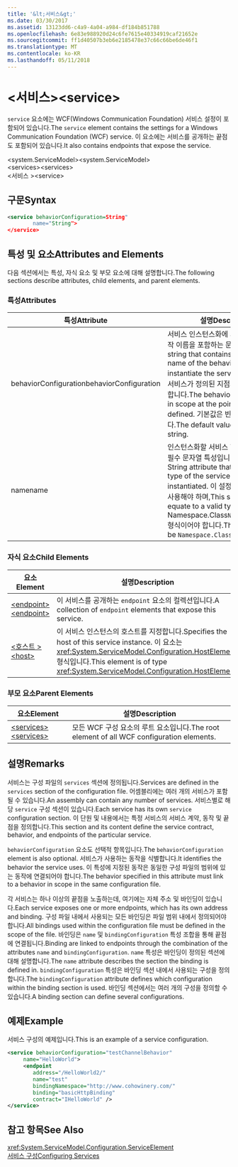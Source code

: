 ```yaml
---
title: '&lt;서비스&gt;'
ms.date: 03/30/2017
ms.assetid: 13123dd6-c4a9-4a04-a984-df184b851788
ms.openlocfilehash: 6e83e988920d24c6fe7615e40334919caf21652e
ms.sourcegitcommit: ff1d40507b3eb6e2185478e37c66c66be6de46f1
ms.translationtype: MT
ms.contentlocale: ko-KR
ms.lasthandoff: 05/11/2018
---
```

# <a name="ltservicegt"></a><span data-ttu-id="d3c03-102">&lt;서비스&gt;</span><span class="sxs-lookup"><span data-stu-id="d3c03-102">&lt;service&gt;</span></span>
<span data-ttu-id="d3c03-103">`service` 요소에는 WCF(Windows Communication Foundation) 서비스 설정이 포함되어 있습니다.</span><span class="sxs-lookup"><span data-stu-id="d3c03-103">The `service` element contains the settings for a Windows Communication Foundation (WCF) service.</span></span> <span data-ttu-id="d3c03-104">이 요소에는 서비스를 공개하는 끝점도 포함되어 있습니다.</span><span class="sxs-lookup"><span data-stu-id="d3c03-104">It also contains endpoints that expose the service.</span></span>  
  
 <span data-ttu-id="d3c03-105">\<system.ServiceModel></span><span class="sxs-lookup"><span data-stu-id="d3c03-105">\<system.ServiceModel></span></span>  
<span data-ttu-id="d3c03-106">\<services></span><span class="sxs-lookup"><span data-stu-id="d3c03-106">\<services></span></span>  
<span data-ttu-id="d3c03-107">\<서비스 ></span><span class="sxs-lookup"><span data-stu-id="d3c03-107">\<service></span></span>  
  
## <a name="syntax"></a><span data-ttu-id="d3c03-108">구문</span><span class="sxs-lookup"><span data-stu-id="d3c03-108">Syntax</span></span>  
  
```xml  
<service behaviorConfiguration=String"  
        name="String">  
</service>  
```  
  
## <a name="attributes-and-elements"></a><span data-ttu-id="d3c03-109">특성 및 요소</span><span class="sxs-lookup"><span data-stu-id="d3c03-109">Attributes and Elements</span></span>  
 <span data-ttu-id="d3c03-110">다음 섹션에서는 특성, 자식 요소 및 부모 요소에 대해 설명합니다.</span><span class="sxs-lookup"><span data-stu-id="d3c03-110">The following sections describe attributes, child elements, and parent elements.</span></span>  
  
### <a name="attributes"></a><span data-ttu-id="d3c03-111">특성</span><span class="sxs-lookup"><span data-stu-id="d3c03-111">Attributes</span></span>  
  
|<span data-ttu-id="d3c03-112">특성</span><span class="sxs-lookup"><span data-stu-id="d3c03-112">Attribute</span></span>|<span data-ttu-id="d3c03-113">설명</span><span class="sxs-lookup"><span data-stu-id="d3c03-113">Description</span></span>|  
|---------------|-----------------|  
|<span data-ttu-id="d3c03-114">behaviorConfiguration</span><span class="sxs-lookup"><span data-stu-id="d3c03-114">behaviorConfiguration</span></span>|<span data-ttu-id="d3c03-115">서비스 인스턴스화에 사용할 동작의 동작 이름을 포함하는 문자열입니다.</span><span class="sxs-lookup"><span data-stu-id="d3c03-115">A string that contains the behavior name of the behavior to be used to instantiate the service.</span></span> <span data-ttu-id="d3c03-116">동작 이름은 서비스가 정의된 지점의 범위에 속해야 합니다.</span><span class="sxs-lookup"><span data-stu-id="d3c03-116">The behavior name must be in scope at the point the service is defined.</span></span> <span data-ttu-id="d3c03-117">기본값은 빈 문자열입니다.</span><span class="sxs-lookup"><span data-stu-id="d3c03-117">The default value is an empty string.</span></span>|  
|<span data-ttu-id="d3c03-118">name</span><span class="sxs-lookup"><span data-stu-id="d3c03-118">name</span></span>|<span data-ttu-id="d3c03-119">인스턴스화할 서비스 형식을 지정하는 필수 문자열 특성입니다.</span><span class="sxs-lookup"><span data-stu-id="d3c03-119">Required String attribute that specifies the type of the service to be instantiated.</span></span> <span data-ttu-id="d3c03-120">이 설정은 유효한 형식을 사용해야 하며,</span><span class="sxs-lookup"><span data-stu-id="d3c03-120">This setting must equate to a valid type.</span></span> <span data-ttu-id="d3c03-121">Namespace.Class`Namespace.Class.` 형식이어야 합니다.</span><span class="sxs-lookup"><span data-stu-id="d3c03-121">The format should be `Namespace.Class.`</span></span>|  
  
### <a name="child-elements"></a><span data-ttu-id="d3c03-122">자식 요소</span><span class="sxs-lookup"><span data-stu-id="d3c03-122">Child Elements</span></span>  
  
|<span data-ttu-id="d3c03-123">요소</span><span class="sxs-lookup"><span data-stu-id="d3c03-123">Element</span></span>|<span data-ttu-id="d3c03-124">설명</span><span class="sxs-lookup"><span data-stu-id="d3c03-124">Description</span></span>|  
|-------------|-----------------|  
|[<span data-ttu-id="d3c03-125">\<endpoint></span><span class="sxs-lookup"><span data-stu-id="d3c03-125">\<endpoint></span></span>](../../../../../docs/framework/configure-apps/file-schema/wcf/endpoint-element.md)|<span data-ttu-id="d3c03-126">이 서비스를 공개하는 `endpoint` 요소의 컬렉션입니다.</span><span class="sxs-lookup"><span data-stu-id="d3c03-126">A collection of `endpoint` elements that expose this service.</span></span>|  
|[<span data-ttu-id="d3c03-127">\<호스트 ></span><span class="sxs-lookup"><span data-stu-id="d3c03-127">\<host></span></span>](../../../../../docs/framework/configure-apps/file-schema/wcf/host.md)|<span data-ttu-id="d3c03-128">이 서비스 인스턴스의 호스트를 지정합니다.</span><span class="sxs-lookup"><span data-stu-id="d3c03-128">Specifies the host of this service instance.</span></span> <span data-ttu-id="d3c03-129">이 요소는 <xref:System.ServiceModel.Configuration.HostElement> 형식입니다.</span><span class="sxs-lookup"><span data-stu-id="d3c03-129">This element is of type <xref:System.ServiceModel.Configuration.HostElement>.</span></span>|  
  
### <a name="parent-elements"></a><span data-ttu-id="d3c03-130">부모 요소</span><span class="sxs-lookup"><span data-stu-id="d3c03-130">Parent Elements</span></span>  
  
|<span data-ttu-id="d3c03-131">요소</span><span class="sxs-lookup"><span data-stu-id="d3c03-131">Element</span></span>|<span data-ttu-id="d3c03-132">설명</span><span class="sxs-lookup"><span data-stu-id="d3c03-132">Description</span></span>|  
|-------------|-----------------|  
|[<span data-ttu-id="d3c03-133">\<services></span><span class="sxs-lookup"><span data-stu-id="d3c03-133">\<services></span></span>](../../../../../docs/framework/configure-apps/file-schema/wcf/services.md)|<span data-ttu-id="d3c03-134">모든 WCF 구성 요소의 루트 요소입니다.</span><span class="sxs-lookup"><span data-stu-id="d3c03-134">The root element of all WCF configuration elements.</span></span>|  
  
## <a name="remarks"></a><span data-ttu-id="d3c03-135">설명</span><span class="sxs-lookup"><span data-stu-id="d3c03-135">Remarks</span></span>  
 <span data-ttu-id="d3c03-136">서비스는 구성 파일의 `services` 섹션에 정의됩니다.</span><span class="sxs-lookup"><span data-stu-id="d3c03-136">Services are defined in the `services` section of the configuration file.</span></span> <span data-ttu-id="d3c03-137">어셈블리에는 여러 개의 서비스가 포함될 수 있습니다.</span><span class="sxs-lookup"><span data-stu-id="d3c03-137">An assembly can contain any number of services.</span></span> <span data-ttu-id="d3c03-138">서비스별로 해당 `service` 구성 섹션이 있습니다.</span><span class="sxs-lookup"><span data-stu-id="d3c03-138">Each service has its own `service` configuration section.</span></span> <span data-ttu-id="d3c03-139">이 단원 및 내용에서는 특정 서비스의 서비스 계약, 동작 및 끝점을 정의합니다.</span><span class="sxs-lookup"><span data-stu-id="d3c03-139">This section and its content define the service contract, behavior, and endpoints of the particular service.</span></span>  
  
 <span data-ttu-id="d3c03-140">`behaviorConfiguration` 요소도 선택적 항목입니다.</span><span class="sxs-lookup"><span data-stu-id="d3c03-140">The `behaviorConfiguration` element is also optional.</span></span> <span data-ttu-id="d3c03-141">서비스가 사용하는 동작을 식별합니다.</span><span class="sxs-lookup"><span data-stu-id="d3c03-141">It identifies the behavior the service uses.</span></span> <span data-ttu-id="d3c03-142">이 특성에 지정된 동작은 동일한 구성 파일의 범위에 있는 동작에 연결되어야 합니다.</span><span class="sxs-lookup"><span data-stu-id="d3c03-142">The behavior specified in this attribute must link to a behavior in scope in the same configuration file.</span></span>  
  
 <span data-ttu-id="d3c03-143">각 서비스는 하나 이상의 끝점을 노출하는데, 여기에는 자체 주소 및 바인딩이 있습니다.</span><span class="sxs-lookup"><span data-stu-id="d3c03-143">Each service exposes one or more endpoints, which has its own address and binding.</span></span> <span data-ttu-id="d3c03-144">구성 파일 내에서 사용되는 모든 바인딩은 파일 범위 내에서 정의되어야 합니다.</span><span class="sxs-lookup"><span data-stu-id="d3c03-144">All bindings used within the configuration file must be defined in the scope of the file.</span></span> <span data-ttu-id="d3c03-145">바인딩은 `name` 및 `bindingConfiguration` 특성 조합을 통해 끝점에 연결됩니다.</span><span class="sxs-lookup"><span data-stu-id="d3c03-145">Binding are linked to endpoints through the combination of the attributes `name` and `bindingConfiguration`.</span></span> <span data-ttu-id="d3c03-146">`name` 특성은 바인딩이 정의된 섹션에 대해 설명합니다.</span><span class="sxs-lookup"><span data-stu-id="d3c03-146">The `name` attribute describes the section the binding is defined in.</span></span> <span data-ttu-id="d3c03-147">`bindingConfiguration` 특성은 바인딩 섹션 내에서 사용되는 구성을 정의합니다.</span><span class="sxs-lookup"><span data-stu-id="d3c03-147">The `bindingConfiguration` attribute defines which configuration within the binding section is used.</span></span> <span data-ttu-id="d3c03-148">바인딩 섹션에서는 여러 개의 구성을 정의할 수 있습니다.</span><span class="sxs-lookup"><span data-stu-id="d3c03-148">A binding section can define several configurations.</span></span>  
  
## <a name="example"></a><span data-ttu-id="d3c03-149">예제</span><span class="sxs-lookup"><span data-stu-id="d3c03-149">Example</span></span>  
 <span data-ttu-id="d3c03-150">서비스 구성의 예제입니다.</span><span class="sxs-lookup"><span data-stu-id="d3c03-150">This is an example of a service configuration.</span></span>  
  
```xml  
<service behaviorConfiguration="testChannelBehavior"   
     name="HelloWorld">  
     <endpoint   
        address="/HelloWorld2/"  
        name="test"  
        bindingNamespace="http://www.cohowinery.com/"  
        binding="basicHttpBinding"  
        contract="IHelloWorld" />  
</service>  
```  
  
## <a name="see-also"></a><span data-ttu-id="d3c03-151">참고 항목</span><span class="sxs-lookup"><span data-stu-id="d3c03-151">See Also</span></span>  
 <xref:System.ServiceModel.Configuration.ServiceElement>  
 [<span data-ttu-id="d3c03-152">서비스 구성</span><span class="sxs-lookup"><span data-stu-id="d3c03-152">Configuring Services</span></span>](../../../../../docs/framework/wcf/configuring-services.md)
